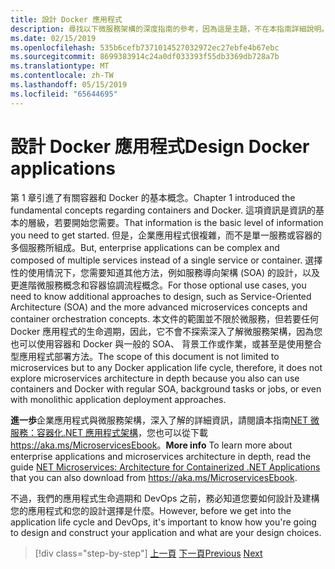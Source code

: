 ```yaml
---
title: 設計 Docker 應用程式
description: 尋找以下微服務架構的深度指南的參考，因為這是主題，不在本指南詳細說明。
ms.date: 02/15/2019
ms.openlocfilehash: 535b6cefb7371014527032972ec27ebfe4b67ebc
ms.sourcegitcommit: 8699383914c24a0df033393f55db3369db728a7b
ms.translationtype: MT
ms.contentlocale: zh-TW
ms.lasthandoff: 05/15/2019
ms.locfileid: "65644695"
---
```

# <a name="design-docker-applications"></a><span data-ttu-id="b9dbb-103">設計 Docker 應用程式</span><span class="sxs-lookup"><span data-stu-id="b9dbb-103">Design Docker applications</span></span>

<span data-ttu-id="b9dbb-104">第 1 章引進了有關容器和 Docker 的基本概念。</span><span class="sxs-lookup"><span data-stu-id="b9dbb-104">Chapter 1 introduced the fundamental concepts regarding containers and Docker.</span></span> <span data-ttu-id="b9dbb-105">這項資訊是資訊的基本的層級，若要開始您需要。</span><span class="sxs-lookup"><span data-stu-id="b9dbb-105">That information is the basic level of information you need to get started.</span></span> <span data-ttu-id="b9dbb-106">但是，企業應用程式很複雜，而不是單一服務或容器的多個服務所組成。</span><span class="sxs-lookup"><span data-stu-id="b9dbb-106">But, enterprise applications can be complex and composed of multiple services instead of a single service or container.</span></span> <span data-ttu-id="b9dbb-107">選擇性的使用情況下，您需要知道其他方法，例如服務導向架構 (SOA) 的設計，以及更進階微服務概念和容器協調流程概念。</span><span class="sxs-lookup"><span data-stu-id="b9dbb-107">For those optional use cases, you need to know additional approaches to design, such as Service-Oriented Architecture (SOA) and the more advanced microservices concepts and container orchestration concepts.</span></span> <span data-ttu-id="b9dbb-108">本文件的範圍並不限於微服務，但若要任何 Docker 應用程式的生命週期，因此，它不會不探索深入了解微服務架構，因為您也可以使用容器和 Docker 與一般的 SOA、 背景工作或作業，或甚至是使用整合型應用程式部署方法。</span><span class="sxs-lookup"><span data-stu-id="b9dbb-108">The scope of this document is not limited to microservices but to any Docker application life cycle, therefore, it does not explore microservices architecture in depth because you also can use containers and Docker with regular SOA, background tasks or jobs, or even with monolithic application deployment approaches.</span></span>

<span data-ttu-id="b9dbb-109">**進一歩**企業應用程式與微服務架構，深入了解的詳細資訊，請閱讀本指南[NET 微服務：容器化.NET 應用程式架構](../../microservices-architecture/index.md)，您也可以從下載<https://aka.ms/MicroservicesEbook>。</span><span class="sxs-lookup"><span data-stu-id="b9dbb-109">**More info** To learn more about enterprise applications and microservices architecture in depth, read the guide [NET Microservices: Architecture for Containerized .NET Applications](../../microservices-architecture/index.md) that you can also download from <https://aka.ms/MicroservicesEbook>.</span></span>

<span data-ttu-id="b9dbb-110">不過，我們的應用程式生命週期和 DevOps 之前，務必知道您要如何設計及建構您的應用程式和您的設計選擇是什麼。</span><span class="sxs-lookup"><span data-stu-id="b9dbb-110">However, before we get into the application life cycle and DevOps, it's important to know how you're going to design and construct your application and what are your design choices.</span></span>

>[!div class="step-by-step"]
><span data-ttu-id="b9dbb-111">[上一頁](index.md)
>[下一頁](common-container-design-principles.md)</span><span class="sxs-lookup"><span data-stu-id="b9dbb-111">[Previous](index.md)
[Next](common-container-design-principles.md)</span></span>
